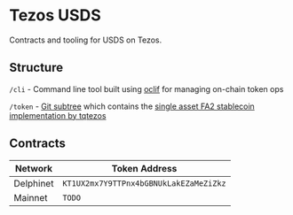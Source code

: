 # Tezos USDS
Contracts and tooling for USDS on Tezos.

## Structure

`/cli` - Command line tool built using [oclif](https://oclif.io/) for managing on-chain token ops

`/token` - [Git subtree](https://github.com/git/git/blob/master/contrib/subtree/git-subtree.txt) which contains the [single asset FA2 stablecoin implementation by tqtezos](https://github.com/tqtezos/stablecoin)

## Contracts

| Network   | Token Address                          |
| --------- | -------------------------------------- |
| Delphinet | `KT1UX2mx7Y9TTPnx4bGBNUkLakEZaMeZiZkz` |
| Mainnet   | `TODO`                                 |
